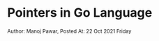 # Pointers in Go Language
<small class="text-muted">Author: Manoj Pawar, Posted At: 22 Oct 2021 Friday</small>
